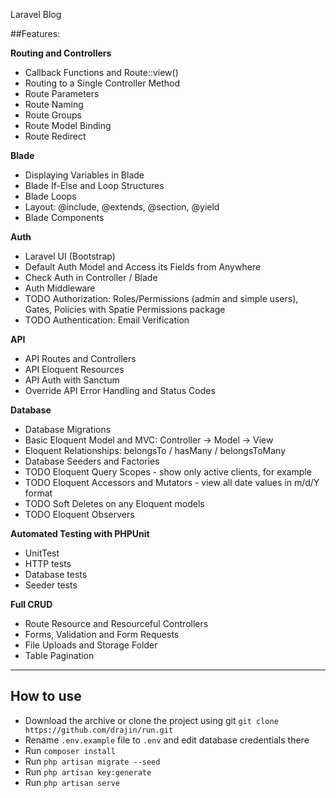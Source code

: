 Laravel Blog

##Features:

**Routing and Controllers**	

- Callback Functions and Route::view()
- Routing to a Single Controller Method	
- Route Parameters
- Route Naming	
- Route Groups	
- Route Model Binding
- Route Redirect 


**Blade**

- Displaying Variables in Blade
- Blade If-Else and Loop Structures
- Blade Loops
- Layout: @include, @extends, @section, @yield
- Blade Components


**Auth**	

- Laravel UI (Bootstrap)
- Default Auth Model and Access its Fields from Anywhere
- Check Auth in Controller / Blade
- Auth Middleware
- TODO Authorization: Roles/Permissions (admin and simple users), Gates, Policies with Spatie Permissions package
- TODO Authentication: Email Verification


**API**

- API Routes and Controllers
- API Eloquent Resources
- API Auth with Sanctum
- Override API Error Handling and Status Codes


**Database**	

- Database Migrations
- Basic Eloquent Model and MVC: Controller -> Model -> View
- Eloquent Relationships: belongsTo / hasMany / belongsToMany
- Database Seeders and Factories
- TODO Eloquent Query Scopes - show only active clients, for example
- TODO Eloquent Accessors and Mutators - view all date values in m/d/Y format
- TODO Soft Deletes on any Eloquent models
- TODO Eloquent Observers

**Automated Testing with PHPUnit**	
	
- UnitTest
- HTTP tests
- Database tests
- Seeder tests


**Full CRUD**	

- Route Resource and Resourceful Controllers
- Forms, Validation and Form Requests
- File Uploads and Storage Folder
- Table Pagination


---

## How to use

- Download the archive or clone the project using git `git clone https://github.com/drajin/run.git`
- Rename `.env.example` file to `.env` and edit database credentials there
- Run `composer install`
- Run `php artisan migrate --seed`
- Run `php artisan key:generate`
- Run `php artisan serve`

